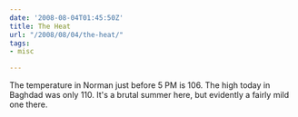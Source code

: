 ```yaml
---
date: '2008-08-04T01:45:50Z'
title: The Heat
url: "/2008/08/04/the-heat/"
tags:
- misc

---
```

<p>The temperature in Norman just before 5 PM is 106. The high today in Baghdad was only 110. It's a brutal summer here, but evidently a fairly mild one there.</p>
